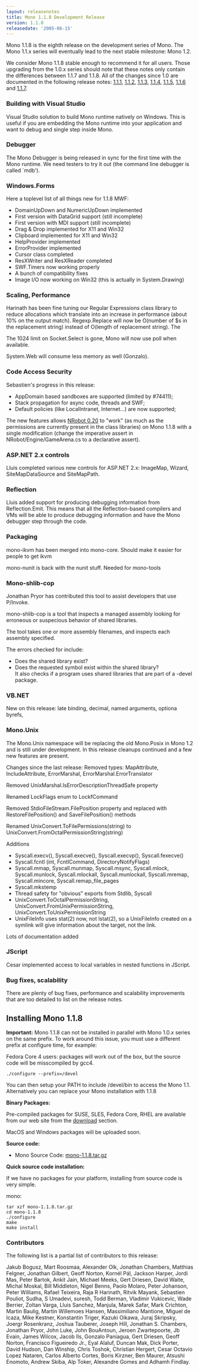 ```yaml
---
layout: releasenotes
title: Mono 1.1.8 Development Release
version: 1.1.8
releasedate: '2005-06-15'
---
```


Mono 1.1.8 is the eighth release on the development series of Mono. The Mono 1.1.x series will eventually lead to the next stable milestone: Mono 1.2.

We consider Mono 1.1.8 stable enough to recommend it for all users. Those upgrading from the 1.0.x series should note that these notes only contain the differences between 1.1.7 and 1.1.8. All of the changes since 1.0 are documented in the following release notes: [1.1.1](http://www.go-mono.com/archive/1.1.1), [1.1.2](http://www.go-mono.com/archive/1.1.2), [1.1.3](http://www.go-mono.com/archive/1.1.3), [1.1.4](http://www.go-mono.com/archive/1.1.4), [1.1.5](http://www.go-mono.com/archive/1.1.5), [1.1.6](http://www.go-mono.com/archive/1.1.6) and [1.1.7](http://www.go-mono.com/archive/1.1.7).

### Building with Visual Studio

Visual Studio solution to build Mono runtime natively on Windows. This is useful if you are embedding the Mono runtime into your application and want to debug and single step inside Mono.

### Debugger

The Mono Debugger is being released in sync for the first time with the Mono runtime. We need testers to try it out (the command line debugger is called \`mdb').

### Windows.Forms

Here a toplevel list of all things new for 1.1.8 MWF:

-   DomainUpDown and NumericUpDown implemented
-   First version with DataGrid support (still incomplete)
-   First version with MDI support (still incomplete)
-   Drag & Drop implemented for X11 and Win32
-   Clipboard implemented for X11 and Win32
-   HelpProvider implemented
-   ErrorProvider implemented
-   Cursor class completed
-   ResXWriter and ResXReader completed
-   SWF.Timers now working properly
-   A bunch of compatibility fixes
-   Image I/O now working on Win32 (this is actually in System.Drawing)

### Scaling, Performance

Harinath has been fine tuning our Regular Expressions class library to reduce allocations which translate into an increase in performance (about 10% on the output match). Regexp.Replace will now be O(number of \$s in the replacement string) instead of O(length of replacement string). The

The 1024 limit on Socket.Select is gone, Mono will now use poll when available.

System.Web will consume less memory as well (Gonzalo).

### Code Access Security

Sebastien's progress in this release:

-   AppDomain based sandboxes are supported (limited by #74411);
-   Stack propagation for async code, threads and SWF;
-   Default policies (like LocalIntranet, Internet...) are now supported;

The new features allows [NRobot 0.20](http://home.gna.org/nrobot/) to "work" (as much as the permissions are currently present in the class libraries) on Mono 1.1.8 with a single modification (change the imperative assert in NRobot/Engine/GameArena.cs to a declarative assert).

### ASP.NET 2.x controls

Lluis completed various new controls for ASP.NET 2.x: ImageMap, Wizard, SiteMapDataSource and SiteMapPath.

### Reflection

Lluis added support for producing debugging information from Reflection.Emit. This means that all the Reflection-based compilers and VMs will be able to produce debugging information and have the Mono debugger step through the code.

### Packaging

mono-ikvm has been merged into mono-core. Should make it easier for people to get ikvm

mono-nunit is back with the nunit stuff. Needed for mono-tools

### Mono-shlib-cop

Jonathan Pryor has contributed this tool to assist developers that use P/Invoke.

mono-shlib-cop is a tool that inspects a managed assembly looking for erroneous or suspecious behavior of shared libraries.

The tool takes one or more assembly filenames, and inspects each assembly specified.

The errors checked for include:

-   Does the shared library exist?
-   Does the requested symbol exist within the shared library?<br/>
    It also checks if a program uses shared libraries that are part of a -devel package.

### VB.NET

New on this release: late binding, decimal, named arguments, optiona byrefs,

### Mono.Unix

The Mono.Unix namespace will be replacing the old Mono.Posix in Mono 1.2 and is still under development. In this release cleanups continued and a few new features are present.

Changes since the last release: Removed types: MapAttribute, IncludeAttribute, ErrorMarshal, ErrorMarshal.ErrorTranslator

Removed UnixMarshal.IsErrorDescriptionThreadSafe property

Renamed LockFlags enum to LockfCommand

Removed StdioFileStream.FilePosition property and replaced with RestoreFilePosition() and SaveFilePosition() methods

Renamed UnixConvert.ToFilePermissions(string) to UnixConvert.FromOctalPermissionString(string)

Additions

-   Syscall.execv(), Syscall.execve(), Syscall.execvp(), Syscall.fexecve()
-   Syscall.fcntl (int, FcntlCommand, DirectoryNotifyFlags)
-   Syscall.mmap, Syscall.munmap, Syscall.msync, Syscall.mlock, Syscall.munlock, Syscall.mlockall, Syscall.munlockall, Syscall.mremap, Syscall.mincore, Syscall.remap_file_pages
-   Syscall.mkstemp
-   Thread safety for "obvious" exports from Stdlib, Syscall
-   UnixConvert.ToOctalPermissionString, UnixConvert.FromUnixPermissionString, UnixConvert.ToUnixPermissionString
-   UnixFileInfo uses stat(2) now, not lstat(2), so a UnixFileInfo created on a symlink will give information about the target, not the link.

Lots of documentation added

### JScript

Cesar implemented access to local variables in nested functions in JScript.

### Bug fixes, scalability

There are plenty of bug fixes, performance and scalability improvements that are too detailed to list on the release notes.

Installing Mono 1.1.8
---------------------

**Important:** Mono 1.1.8 can not be installed in parallel with Mono 1.0.x series on the same prefix. To work around this issue, you must use a different prefix at configure time, for example:

Fedora Core 4 users: packages will work out of the box, but the source code will be misscompiled by gcc4.

``` shell
./configure --prefix=/devel
```

You can then setup your PATH to include /devel/bin to access the Mono 1.1. Alternatively you can replace your Mono installation with 1.1.8

**Binary Packages:**

Pre-compiled packages for SUSE, SLES, Fedora Core, RHEL are available from our web site from the [download](http://www.mono-project.com/download/) section.

MacOS and Windows packages will be uploaded soon.

**Source code:**

-   Mono Source Code: [mono-1.1.8.tar.gz](http://go-mono.com/sources/mono-1.1/mono-1.1.8.tar.gz)

**Quick source code installation:**

If we have no packages for your platform, installing from source code is very simple.

mono:

``` shell
tar xzf mono-1.1.8.tar.gz
cd mono-1.1.8
./configure
make
make install
```

### Contributors

The following list is a partial list of contributors to this release:

Jakub Bogusz, Mart Roosmaa, Alexander Olk, Jonathan Chambers, Matthias Felgner, Jonathan Gilbert, Geoff Norton, Kornél Pál, Jackson Harper, Jordi Mas, Peter Bartok, Ankit Jain, Michael Meeks, Gert Driesen, David Waite, Michal Moskal, Bill Middleton, Nigel Benns, Paolo Molaro, Peter Johanson, Peter Williams, Rafael Teixeira, Raja R Harinath, Ritvik Mayank, Sebastien Pouliot, Sudha, S Umadevi, suresh, Todd Berman, Vladimir Vukicevic, Wade Berrier, Zoltan Varga, Lluis Sanchez, Manjula, Marek Safar, Mark Crichton, Martin Baulig, Martin Willemoes Hansen, Massimiliano Mantione, Miguel de Icaza, Mike Kestner, Konstantin Triger, Kazuki Oikawa, Juraj Skripsky, Joergr Rosenkranz, Joshua Tauberer, Joseph Hill, Jonathan S. Chambers, Jonathan Pryor, John Luke, John BouAntoun, Jeroen Zwartepoorte, Jb Evain, James Wilcox, Jacob Ils, Gonzalo Paniagua, Gert Driesen, Geoff Norton, Francisco Figueiredo Jr., Eyal Alaluf, Duncan Mak, Dick Porter, David Hudson, Dan Winship, Chris Toshok, Christian Hergert, Cesar Octavio Lopez Nataren, Carlos Alberto Cortes¸ Boris Kirzner, Ben Maurer, Atsushi Enomoto, Andrew Skiba, Alp Toker, Alexandre Gomes and Adhamh Findlay.
